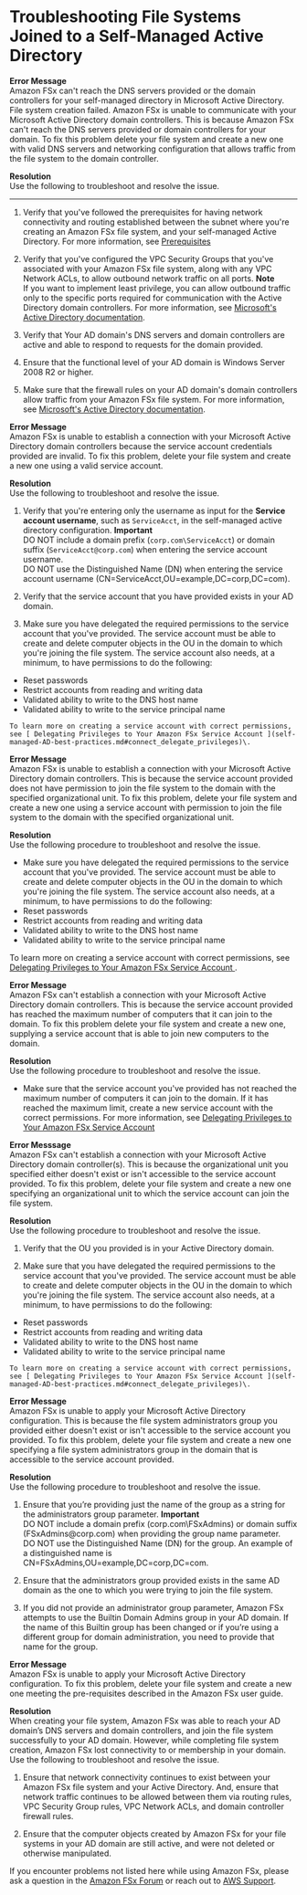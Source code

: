 # Troubleshooting File Systems Joined to a Self\-Managed Active Directory<a name="unable-to-create-self-ad"></a>

**Error Message**  
 Amazon FSx can't reach the DNS servers provided or the domain controllers for your self\-managed directory in Microsoft Active Directory\. File system creation failed\. Amazon FSx is unable to communicate with your Microsoft Active Directory domain controllers\. This is because Amazon FSx can't reach the DNS servers provided or domain controllers for your domain\. To fix this problem delete your file system and create a new one with valid DNS servers and networking configuration that allows traffic from the file system to the domain controller\. 

**Resolution**  
Use the following to troubleshoot and resolve the issue\.

****

1.  Verify that you've followed the prerequisites for having network connectivity and routing established between the subnet where you're creating an Amazon FSx file system, and your self\-managed Active Directory\. For more information, see [Prerequisites](self-managed-AD.md#self-manage-prereqs) 

1.  Verify that you've configured the VPC Security Groups that you've associated with your Amazon FSx file system, along with any VPC Network ACLs, to allow outbound network traffic on all ports\. 
**Note**  
If you want to implement least privilege, you can allow outbound traffic only to the specific ports required for communication with the Active Directory domain controllers\. For more information, see [ Microsoft's Active Directory documentation](https://support.microsoft.com/en-us/help/179442/how-to-configure-a-firewall-for-domains-and-trusts)\. 

1.  Verify that Your AD domain's DNS servers and domain controllers are active and able to respond to requests for the domain provided\. 

1.  Ensure that the functional level of your AD domain is Windows Server 2008 R2 or higher\. 

1.  Make sure that the firewall rules on your AD domain's domain controllers allow traffic from your Amazon FSx file system\. For more information, see [ Microsoft's Active Directory documentation](https://support.microsoft.com/en-us/help/179442/how-to-configure-a-firewall-for-domains-and-trusts)\. 

**Error Message**  
 Amazon FSx is unable to establish a connection with your Microsoft Active Directory domain controllers because the service account credentials provided are invalid\. To fix this problem, delete your file system and create a new one using a valid service account\. 

**Resolution**  
Use the following to troubleshoot and resolve the issue\.

1.  Verify that you're entering only the username as input for the **Service account username**, such as `ServiceAcct`, in the self\-managed active directory configuration\. 
**Important**  
 DO NOT include a domain prefix \(`corp.com\ServiceAcct`\) or domain suffix \(`ServiceAcct@corp.com`\) when entering the service account username\.   
 DO NOT use the Distinguished Name \(DN\) when entering the service account username \(CN=ServiceAcct,OU=example,DC=corp,DC=com\)\. 

1.  Verify that the service account that you have provided exists in your AD domain\. 

1.  Make sure you have delegated the required permissions to the service account that you've provided\. The service account must be able to create and delete computer objects in the OU in the domain to which you're joining the file system\. The service account also needs, at a minimum, to have permissions to do the following: 
   +  Reset passwords 
   +  Restrict accounts from reading and writing data 
   +  Validated ability to write to the DNS host name 
   +  Validated ability to write to the service principal name 

    To learn more on creating a service account with correct permissions, see [ Delegating Privileges to Your Amazon FSx Service Account ](self-managed-AD-best-practices.md#connect_delegate_privileges)\. 

**Error Message**  
 Amazon FSx is unable to establish a connection with your Microsoft Active Directory domain controllers\. This is because the service account provided does not have permission to join the file system to the domain with the specified organizational unit\. To fix this problem, delete your file system and create a new one using a service account with permission to join the file system to the domain with the specified organizational unit\. 

**Resolution**  
Use the following procedure to troubleshoot and resolve the issue\.
+  Make sure you have delegated the required permissions to the service account that you've provided\. The service account must be able to create and delete computer objects in the OU in the domain to which you're joining the file system\. The service account also needs, at a minimum, to have permissions to do the following: 
  +  Reset passwords 
  +  Restrict accounts from reading and writing data 
  +  Validated ability to write to the DNS host name 
  +  Validated ability to write to the service principal name 

   To learn more on creating a service account with correct permissions, see [ Delegating Privileges to Your Amazon FSx Service Account ](self-managed-AD-best-practices.md#connect_delegate_privileges)\. 

**Error Message**  
Amazon FSx can't establish a connection with your Microsoft Active Directory domain controllers\. This is because the service account provided has reached the maximum number of computers that it can join to the domain\. To fix this problem delete your file system and create a new one, supplying a service account that is able to join new computers to the domain\.

**Resolution**  
Use the following procedure to troubleshoot and resolve the issue\.
+  Make sure that the service account you've provided has not reached the maximum number of computers it can join to the domain\. If it has reached the maximum limit, create a new service account with the correct permissions\. For more information, see [ Delegating Privileges to Your Amazon FSx Service Account ](self-managed-AD-best-practices.md#connect_delegate_privileges) 

**Error Messsage**  
Amazon FSx can't establish a connection with your Microsoft Active Directory domain controller\(s\)\. This is because the organizational unit you specified either doesn't exist or isn't accessible to the service account provided\. To fix this problem, delete your file system and create a new one specifying an organizational unit to which the service account can join the file system\. 

**Resolution**  
 Use the following procedure to troubleshoot and resolve the issue\. 

1.  Verify that the OU you provided is in your Active Directory domain\. 

1.  Make sure that you have delegated the required permissions to the service account that you've provided\. The service account must be able to create and delete computer objects in the OU in the domain to which you're joining the file system\. The service account also needs, at a minimum, to have permissions to do the following: 
   +  Reset passwords 
   +  Restrict accounts from reading and writing data 
   +  Validated ability to write to the DNS host name 
   +  Validated ability to write to the service principal name 

    To learn more on creating a service account with correct permissions, see [ Delegating Privileges to Your Amazon FSx Service Account ](self-managed-AD-best-practices.md#connect_delegate_privileges)\. 

**Error Message**  
Amazon FSx is unable to apply your Microsoft Active Directory configuration\. This is because the file system administrators group you provided either doesn't exist or isn't accessible to the service account you provided\. To fix this problem, delete your file system and create a new one specifying a file system administrators group in the domain that is accessible to the service account provided\.

**Resolution**  
Use the following procedure to troubleshoot and resolve the issue\.

1.  Ensure that you’re providing just the name of the group as a string for the administrators group parameter\. 
**Important**  
 DO NOT include a domain prefix \(corp\.com\\FSxAdmins\) or domain suffix \(FSxAdmins@corp\.com\) when providing the group name parameter\.   
 DO NOT use the Distinguished Name \(DN\) for the group\. An example of a distinguished name is CN=FSxAdmins,OU=example,DC=corp,DC=com\. 

1.  Ensure that the administrators group provided exists in the same AD domain as the one to which you were trying to join the file system\. 

1.  If you did not provide an administrator group parameter, Amazon FSx attempts to use the Builtin Domain Admins group in your AD domain\. If the name of this Builtin group has been changed or if you’re using a different group for domain administration, you need to provide that name for the group\. 

**Error Message**  
 Amazon FSx is unable to apply your Microsoft Active Directory configuration\. To fix this problem, delete your file system and create a new one meeting the pre\-requisites described in the Amazon FSx user guide\. 

**Resolution**  
 When creating your file system, Amazon FSx was able to reach your AD domain’s DNS servers and domain controllers, and join the file system successfully to your AD domain\. However, while completing file system creation, Amazon FSx lost connectivity to or membership in your domain\. Use the following to troubleshoot and resolve the issue\.

1.  Ensure that network connectivity continues to exist between your Amazon FSx file system and your Active Directory\. And, ensure that network traffic continues to be allowed between them via routing rules, VPC Security Group rules, VPC Network ACLs, and domain controller firewall rules\. 

1.  Ensure that the computer objects created by Amazon FSx for your file systems in your AD domain are still active, and were not deleted or otherwise manipulated\. 

If you encounter problems not listed here while using Amazon FSx, please ask a question in the [Amazon FSx Forum](https://forums.aws.amazon.com/forum.jspa?forumID=308) or reach out to [AWS Support](https://aws.amazon.com/premiumsupport/)\.